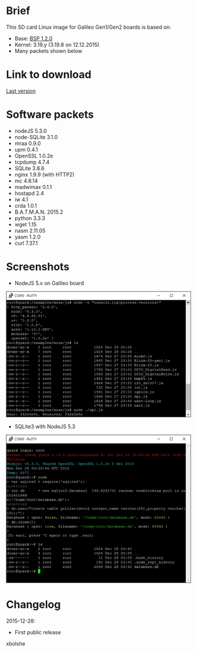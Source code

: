 Brief
====
This SD card Linux image for Galileo Gen1/Gen2 boards is based on:
* Base: [BSP 1.2.0](https://downloadcenter.intel.com/download/23197/Intel-Quark-BSP)
* Kernel: 3.19.y (3.19.8 on 12.12.2015)
* Many packets shown below

Link to download
====
[Last version](https://relvarsoft.com/galileo/galileo_xbolshe_iot_1.2.0_kernel_v3.19.8_201512281.zip)


Software packets
====
* nodeJS 5.3.0
* node-SQLite 3.1.0
* mraa 0.9.0
* upm 0.4.1
* OpenSSL 1.0.2e
* tcpdump 4.7.4
* SQLite 3.8.6
* nginx 1.9.9 (with HTTP2)
* mc 4.8.14
* madwimax 0.1.1
* hostapd 2.4
* iw 4.1
* crda 1.0.1
* B.A.T.M.A.N. 2015.2
* python 3.3.3
* wget 1.15
* nasm 2.11.05
* yasm 1.2.0
* curl 7.37.1


Screenshots
====

* NodeJS 5.x on Galileo board

![alt tag](nodejs.jpg)

* SQLite3 with NodeJS 5.3

![alt tag](node_sqlite3.jpg)


Changelog
====
2015-12-28:
* First public release

xbolshe
